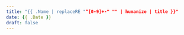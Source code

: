 ```yaml
---
title: "{{ .Name | replaceRE "^[0-9]+-" "" | humanize | title }}"
date: {{ .Date }}
draft: false
---
```

